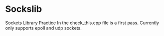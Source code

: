 # Sockslib
Sockets Library Practice
In the check_this.cpp file is a first pass. Currently only supports epoll and udp sockets.  
